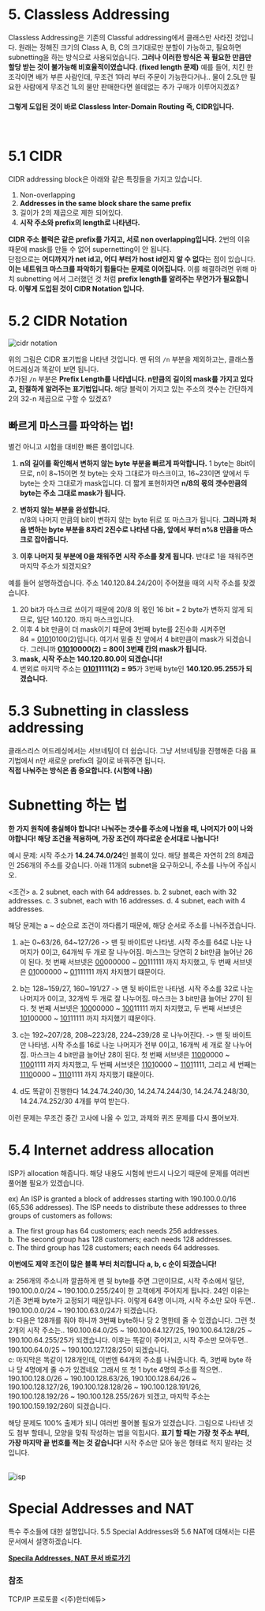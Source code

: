 # 5. Classless Addressing

Classless Addressing은 기존의 Classful addressing에서 클래스만 사라진 것입니다. 원래는 정해진 크기의 Class A, B, C의 크기대로만 분할이 가능하고, 필요하면 subnetting을 하는 방식으로 사용되었습니다. **그러나 이러한 방식은 꼭 필요한 만큼만 할당 받는 것이 불가능해 비효율적이였습니다. (fixed length 문제)** 예를 들어, 치킨 한 조각이면 배가 부른 사람인데, 무조건 1마리 부터 주문이 가능한다거나.. 물이 2.5L만 필요한 사람에게 무조건 1L의 물만 판매한다면 쓸데없는 추가 구매가 이루어지겠죠?
<br/>


#### 그렇게 도입된 것이 바로 Classless Inter-Domain Routing 즉, CIDR입니다.     
<br/>

# 5.1 CIDR
CIDR addressing block은 아래와 같은 특징들을 가지고 있습니다.

1. Non-overlapping
2. **Addresses in the same block share the same prefix**
3. 길이가 2의 제곱으로 제한 되어있다.
4. **시작 주소와 prefix의 length로 나타낸다.**

**CIDR 주소 블럭은 같은 prefix를 가지고, 서로 non overlapping입니다.** 2번의 이유 때문에 mask를 만들 수 없어 supernetting이 안 됩니다.    
단점으로는 **어디까지가 net id고, 어디 부터가 host id인지 알 수 없다**는 점이 있습니다. **이는 네트워크 마스크를 파악하기 힘들다는 문제로 이어집니다.** 이를 해결하려면 위해 마치 subnetting 에서 그러했던 것 처럼 **prefix length를 알려주는 무언가가 필요합니다. 이렇게 도입된 것이 CIDR Notation 입니다.**
<br/>

# 5.2 CIDR Notation
![cidr notation](https://user-images.githubusercontent.com/71186266/168458067-615efe85-7c8e-4396-93ac-6344647a95b9.PNG)

위의 그림은 CIDR 표기법을 나타낸 것입니다. 
맨 뒤의 `/n` 부분을 제외하고는, 클래스풀 어드레싱과 똑같이 보면 됩니다.    
추가된 `/n` 부분은 **Prefix Length를 나타냅니다. n만큼의 길이의 mask를 가지고 있다고, 친절하게 알려주는 표기법입니다.** 해당 블럭이 가지고 있는 주소의 갯수는 간단하게 2의 32-n 제곱으로 구할 수 있겠죠?

## 빠르게 마스크를 파악하는 법!
별건 아니고 시험을 대비한 빠른 풀이입니다.
1. **n의 길이를 확인해서 변하지 않는 byte 부분을 빠르게 파악합니다.** 
1 byte는 8bit이므로, n이 8~15이면 첫 byte는 숫자 그대로가 마스크이고, 16~23이면 앞에서 두 byte는 숫자 그대로가 mask입니다. 더 짧게 표현하자면 **n/8의 몫의 갯수만큼의 byte는 주소 그대로 mask가 됩니다.** <br/>        
    
2. **변하지 않는 부분을 완성합니다.**    
n/8의 나머지 만큼의 bit이 변하지 않는 byte 뒤로 또 마스크가 됩니다. **그러니까 처음 변하는 byte 부분을 8자리 2진수로 나타낸 다음,  앞에서 부터 n%8 만큼을 마스크로 잡아줍니다.** <br/>


3. **이후 나머지 뒷 부분에 0을 채워주면 시작 주소를 찾게 됩니다.**
반대로 1을 채워주면 마지막 주소가 되겠지요?

예를 들어 설명하겠습니다.
주소 140.120.84.24/20이 주어졌을 때의 시작 주소를 찾겠습니다.
1. 20 bit가 마스크로 쓰이기 때문에 20/8 의 몫인 16 bit = 2 byte가 변하지 않게 되므로, 일단 140.120. 까지 마스크입니다.
2. 이후 4 bit 만큼이 더 mask이기 때문에 3번째 byte를 2진수화 시켜주면    
84 = <U>0101</U>0100(2)입니다. 여기서 밑줄 친 앞에서 4 bit만큼이 mask가 되겠습니다. 그러니까 **<U>0101</U>0000(2) = 80이 3번째 칸의 mask가 됩니다.**
3. **mask, 시작 주소는 140.120.80.0이 되겠습니다!**
4. 번외로 마지막 주소는 **<U>0101</U>1111(2) = 95**가 3번째 byte인 **140.120.95.255가 되겠습니다.**


# 5.3 Subnetting in classless addressing
클래스리스 어드레싱에서는 서브네팅이 더 쉽습니다. 그냥 서브네팅을 진행해준 다음 표기법에서 n만 새로운 prefix의 길이로 바꿔주면 됩니다. <br/>
**직접 나눠주는 방식은 좀 중요합니다. (시험에 나옴)**

# Subnetting 하는 법
**한 가지 원칙에 충실해야 합니다! 나눠주는 갯수를 주소에 나눴을 때, 나머지가 0이 나와야합니다! 해당 조건을 적용하며, 가장 조건이 까다로운 순서대로 나눕니다!**

예시 문제: 시작 주소가 **14.24.74.0/24**인 블록이 있다. 해당 블록은 자연히 2의 8제곱인 256개의 주소를 갖습니다. 아래 11개의 subnet을 요구하오니, 주소를 나누어 주십시오.

<조건>
a. 2 subnet, each with 64 addresses.
b. 2 subnet, each with 32 addresses.
c. 3 subnet, each with 16 addresses.
d. 4 subnet, each with 4 addresses.

해당 문제는 a ~ d순으로 조건이 까다롭기 때문에, 해당 순서로 주소를 나눠주겠습니다.
1. a는 0\~63/26, 64\~127/26 -> 맨 뒷 바이트만 나타냄. 시작 주소를 64로 나눈 나머지가 0이고, 64개씩 두 개로 잘 나누어짐. 마스크는 당연히 2 bit만큼 늘어난 26이 된다. 첫 번째 서브넷은 <U>00</U>000000 \~ <U>00</U>111111 까지 차지했고, 두 번째 서브넷은 <U>01</U>000000 \~ <U>01</U>111111 까지 차지했기 떄문이다. <br/>

2. b는 128\~159/27, 160\~191/27 -> 맨 뒷 바이트만 나타냄. 시작 주소를 32로 나눈 나머지가 0이고, 32개씩 두 개로 잘 나누어짐. 마스크는 3 bit만큼 늘어난 27이 된다. 첫 번째 서브넷은 <U>100</U>00000 \~ <U>100</U>11111 까지 차지했고, 두 번째 서브넷은 <U>101</U>00000 \~ <U>101</U>11111 까지 차지했기 떄문이다. <br/>

3. c는 192\~207/28, 208\~223/28, 224\~239/28 로 나누어진다. -> 맨 뒷 바이트만 나타냄. 시작 주소를 16로 나눈 나머지가 전부 0이고, 16개씩 세 개로 잘 나누어짐. 마스크는 4 bit만큼 늘어난 28이 된다. 첫 번째 서브넷은 <U>1100</U>0000 \~ <U>1100</U>1111 까지 차지했고, 두 번째 서브넷은 <U>1101</U>0000 \~ <U>1101</U>1111, 그리고 세 번째는 <U>1110</U>0000 \~ <U>1110</U>1111 까지 차지했기 떄문이다. <br/>

4. d도 똑같이 진행한다 14.24.74.240/30, 14.24.74.244/30, 14.24.74.248/30, 14.24.74.252/30 4개를 부여 받는다.

이런 문제는 무조건 중간 고사에 나올 수 있고, 과제와 퀴즈 문제를 다시 풀어보자.


# 5.4 Internet address allocation
ISP가 allocation 해줍니다. 해당 내용도 시험에 반드시 나오기 때문에 문제를 여러번 풀어볼 필요가 있겠습니다.

ex) An ISP is granted a block of addresses starting with 190.100.0.0/16 (65,536 addresses). The ISP needs to distribute these addresses to three groups of customers as follows:

a. The first group has 64 customers; each needs 256 addresses.     
b. The second group has 128 customers; each needs 128 addresses.     
c. The third group has 128 customers; each needs 64 addresses.

**이번에도 제약 조건이 많은 블록 부터 처리합니다 a, b, c 순이 되겠습니다!**

a: 256개의 주소니까 깔끔하게 맨 뒷 byte를 주면 그만이므로, 시작 주소에서
   일단, 190.100.0.0/24 \~ 190.100.0.255/24이 한 고객에게 주어지게 됩니다.
   24인 이유는 기존 3번째 byte가 고정되기 때문입니다. 이렇게 64명 이니까, 시작 주소만 모아 두면.. 190.100.0.0/24 \~ 190.100.63.0/24가 되겠습니다. <br/>
b: 다음은 128개를 줘야 하니까 3번쨰 byte하나 당 2 명한테 줄 수 있겠습니다.
    그런 첫 2개의 시작 주소는.. 190.100.64.0/25 \~ 190.100.64.127/25, 190.100.64.128/25 \~ 190.100.64.255/25가 되겠습니다. 이후는 똑같이 주어지고, 시작 주소만 모아두면..  190.100.64.0/25 \~ 190.100.127.128/25이 되겠습니다. <br/>
c: 마지막은 똑같이 128개인데, 이번엔 64개의 주소를 나눠줍니다. 즉, 3번째 byte   하나 당 4명에게 줄 수가 있겠네요 그래서 또 첫 1 byte 4명의 주소를 적으면..
190.100.128.0/26 \~ 190.100.128.63/26, 190.100.128.64/26 \~ 190.100.128.127/26, 190.100.128.128/26 \~ 190.100.128.191/26, 190.100.128.192/26 \~ 190.100.128.255/26가 되겠고, 마지막 주소는 190.100.159.192/26이 되겠습니다.  <br/>

해당 문제도 100% 출제가 되니 여러번 풀어볼 필요가 있겠습니다. 그림으로 나타낸 것도 첨부 할테니, 모양을 맞춰 작성하는 법을 익힙시다. **표기 할 때는 가장 첫 주소 부터, 가장 마지막 끝 번호를 적는 것 같습니다!** 시작 주소만 모아 놓은 형태로 적지 말라는 것 입니다. <br/><br/>

![isp](https://user-images.githubusercontent.com/71186266/168461574-dcf62850-edc8-492d-a076-1de8ed0a5bad.PNG)



# Special Addresses and NAT
특수 주소들에 대한 설명입니다. 5.5 Special Addresses와 5.6 NAT에 대해서는 다른 문서에서 설명하겠습니다. 

**[Specila Addresses, NAT 문서 바로가기](https://github.com/binary-ho/TIL-public/blob/main/3%ED%95%99%EB%85%84%201%ED%95%99%EA%B8%B0/Computer%20Network/Special%20Addresses%20and%20NAT.md)**

### 참조
TCP/IP 프로토콜 <(주)한터에듀>
